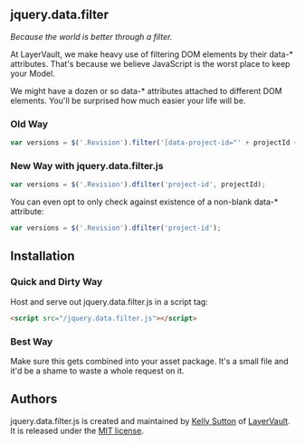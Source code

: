 ## jquery.data.filter

*Because the world is better through a filter.*

At LayerVault, we make heavy use of filtering DOM elements by their data-* attributes. That's because we believe 
JavaScript is the worst place to keep your Model.

We might have a dozen or so data-* attributes attached to different DOM elements. You'll be surprised how much
easier your life will be.

### Old Way

```javascript
var versions = $('.Revision').filter('[data-project-id="' + projectId + '"]');
```

### New Way with jquery.data.filter.js

```javascript
var versions = $('.Revision').dfilter('project-id', projectId);
```

You can even opt to only check against existence of a non-blank data-* attribute:

```javascript
var versions = $('.Revision').dfilter('project-id');
```

## Installation

### Quick and Dirty Way

Host and serve out jquery.data.filter.js in a script tag:

```html
<script src="/jquery.data.filter.js"></script>
```

### Best Way

Make sure this gets combined into your asset package. It's a small file and it'd be a shame to waste a whole request on it.

## Authors

jquery.data.filter.js is created and maintained by [Kelly Sutton](http://kellysutton.com) of [LayerVault](http://layervault.com). It is released under the [MIT license](http://en.wikipedia.org/wiki/MIT_License). 
